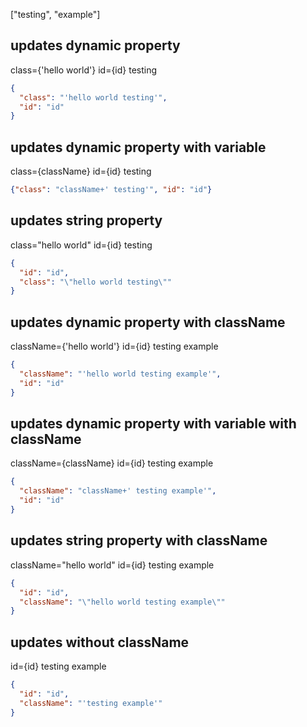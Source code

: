 ["testing", "example"]

## updates dynamic property
class={'hello world'} id={id} testing

```json expected */
{
  "class": "'hello world testing'",
  "id": "id"
}
```

## updates dynamic property with variable
class={className} id={id} testing

```json expected */
{"class": "className+' testing'", "id": "id"}
```

## updates string property
class="hello world" id={id} testing

```json expected */
{
  "id": "id",
  "class": "\"hello world testing\""
}
```

## updates dynamic property with className
className={'hello world'} id={id} testing example

```json expected */
{
  "className": "'hello world testing example'",
  "id": "id"
}
```

## updates dynamic property with variable with className
className={className} id={id} testing example

```json expected */
{
  "className": "className+' testing example'",
  "id": "id"
}
```

## updates string property with className
className="hello world" id={id} testing example

```json expected */
{
  "id": "id",
  "className": "\"hello world testing example\""
}
```

## updates without className
id={id} testing example

```json expected */
{
  "id": "id",
  "className": "'testing example'"
}
```
